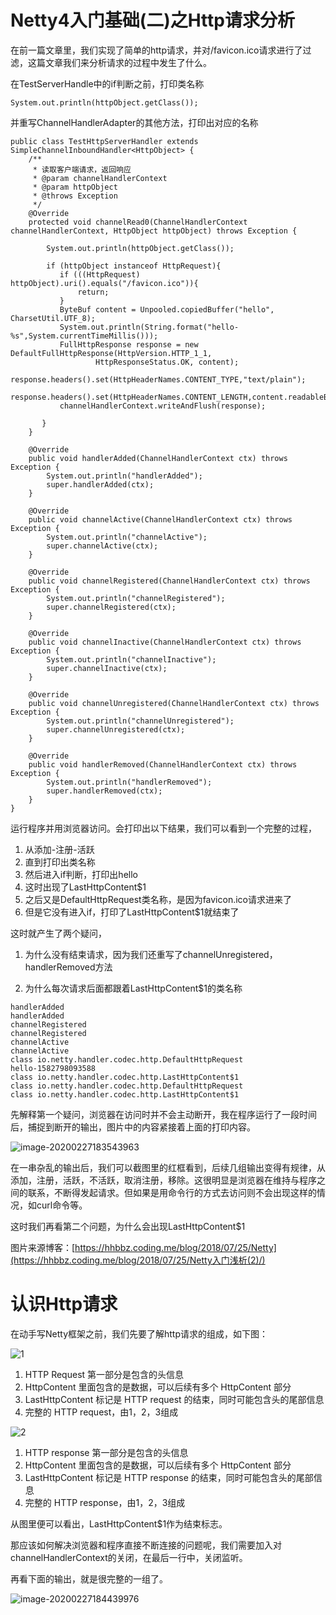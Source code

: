 # Netty4入门基础(二)之Http请求分析

在前一篇文章里，我们实现了简单的http请求，并对/favicon.ico请求进行了过滤，这篇文章我们来分析请求的过程中发生了什么。

在TestServerHandle中的if判断之前，打印类名称

```
System.out.println(httpObject.getClass());
```

并重写ChannelHandlerAdapter的其他方法，打印出对应的名称

```
public class TestHttpServerHandler extends SimpleChannelInboundHandler<HttpObject> {
    /**
     * 读取客户端请求，返回响应
     * @param channelHandlerContext
     * @param httpObject
     * @throws Exception
     */
    @Override
    protected void channelRead0(ChannelHandlerContext channelHandlerContext, HttpObject httpObject) throws Exception {

        System.out.println(httpObject.getClass());

        if (httpObject instanceof HttpRequest){
           if (((HttpRequest) httpObject).uri().equals("/favicon.ico")){
               return;
           }
           ByteBuf content = Unpooled.copiedBuffer("hello", CharsetUtil.UTF_8);
           System.out.println(String.format("hello-%s",System.currentTimeMillis()));
           FullHttpResponse response = new DefaultFullHttpResponse(HttpVersion.HTTP_1_1,
                   HttpResponseStatus.OK, content);
           response.headers().set(HttpHeaderNames.CONTENT_TYPE,"text/plain");
           response.headers().set(HttpHeaderNames.CONTENT_LENGTH,content.readableBytes());
           channelHandlerContext.writeAndFlush(response);

       }
    }

    @Override
    public void handlerAdded(ChannelHandlerContext ctx) throws Exception {
        System.out.println("handlerAdded");
        super.handlerAdded(ctx);
    }

    @Override
    public void channelActive(ChannelHandlerContext ctx) throws Exception {
        System.out.println("channelActive");
        super.channelActive(ctx);
    }

    @Override
    public void channelRegistered(ChannelHandlerContext ctx) throws Exception {
        System.out.println("channelRegistered");
        super.channelRegistered(ctx);
    }

    @Override
    public void channelInactive(ChannelHandlerContext ctx) throws Exception {
        System.out.println("channelInactive");
        super.channelInactive(ctx);
    }

    @Override
    public void channelUnregistered(ChannelHandlerContext ctx) throws Exception {
        System.out.println("channelUnregistered");
        super.channelUnregistered(ctx);
    }

    @Override
    public void handlerRemoved(ChannelHandlerContext ctx) throws Exception {
        System.out.println("handlerRemoved");
        super.handlerRemoved(ctx);
    }
}
```

运行程序并用浏览器访问。会打印出以下结果，我们可以看到一个完整的过程，

1. 从添加-注册-活跃
2. 直到打印出类名称
3. 然后进入if判断，打印出hello
4. 这时出现了LastHttpContent$1
5. 之后又是DefaultHttpRequest类名称，是因为favicon.ico请求进来了
6. 但是它没有进入if，打印了LastHttpContent$1就结束了

这时就产生了两个疑问，

1. 为什么没有结束请求，因为我们还重写了channelUnregistered，handlerRemoved方法

2. 为什么每次请求后面都跟着LastHttpContent$1的类名称

```
handlerAdded
handlerAdded
channelRegistered
channelRegistered
channelActive
channelActive
class io.netty.handler.codec.http.DefaultHttpRequest
hello-1582798093588
class io.netty.handler.codec.http.LastHttpContent$1
class io.netty.handler.codec.http.DefaultHttpRequest
class io.netty.handler.codec.http.LastHttpContent$1
```

先解释第一个疑问，浏览器在访问时并不会主动断开，我在程序运行了一段时间后，捕捉到断开的输出，图片中的内容紧接着上面的打印内容。

![image-20200227183543963](assets/image-20200227183543963.png)



在一串杂乱的输出后，我们可以截图里的红框看到，后续几组输出变得有规律，从添加，注册，活跃，不活跃，取消注册，移除。这很明显是浏览器在维持与程序之间的联系，不断得发起请求。但如果是用命令行的方式去访问则不会出现这样的情况，如curl命令等。

这时我们再看第二个问题，为什么会出现LastHttpContent$1

图片来源博客：[https://hhbbz.coding.me/blog/2018/07/25/Netty](https://hhbbz.coding.me/blog/2018/07/25/Netty入门浅析(2)/)

# 认识Http请求

在动手写Netty框架之前，我们先要了解http请求的组成，如下图：

![1](assets/1.jpg)

1. HTTP Request 第一部分是包含的头信息
2. HttpContent 里面包含的是数据，可以后续有多个 HttpContent 部分
3. LastHttpContent 标记是 HTTP request 的结束，同时可能包含头的尾部信息
4. 完整的 HTTP request，由1，2，3组成

![2](assets/2.jpg)

1. HTTP response 第一部分是包含的头信息
2. HttpContent 里面包含的是数据，可以后续有多个 HttpContent 部分
3. LastHttpContent 标记是 HTTP response 的结束，同时可能包含头的尾部信息
4. 完整的 HTTP response，由1，2，3组成

从图里便可以看出，LastHttpContent$1作为结束标志。

那应该如何解决浏览器和程序直接不断连接的问题呢，我们需要加入对channelHandlerContext的关闭，在最后一行中，关闭监听。

再看下面的输出，就是很完整的一组了。

![image-20200227184439976](assets/image-20200227184439976.png)